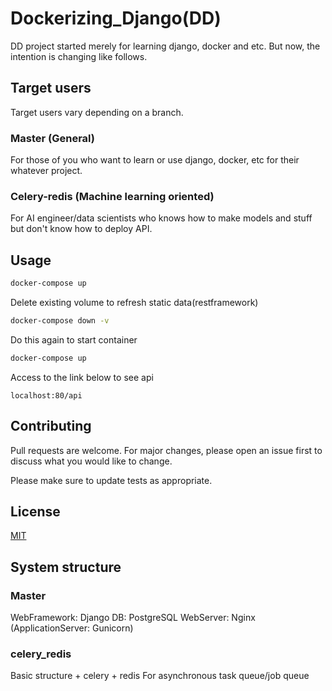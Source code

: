 # Dockerizing_Django(DD)

DD project started merely for learning django, docker and etc. But now, the intention is changing like follows.

## Target users

Target users vary depending on a branch.
### Master (General)
For those of you who want to learn or use django, docker, etc for their whatever project.

### Celery-redis (Machine learning oriented)
For AI engineer/data scientists who knows how to make models and stuff but don't know how to deploy API.

## Usage

```bash
docker-compose up
```
Delete existing volume to refresh static data(restframework)
```bash
docker-compose down -v
```
Do this again to start container
```bash
docker-compose up
```

Access to the link below to see api

```
localhost:80/api
```

## Contributing
Pull requests are welcome. For major changes, please open an issue first to discuss what you would like to change.

Please make sure to update tests as appropriate.

## License
[MIT](https://choosealicense.com/licenses/mit/)

## System structure
### Master
WebFramework: Django
DB: PostgreSQL
WebServer: Nginx
(ApplicationServer: Gunicorn)

### celery_redis
Basic structure + celery + redis
For asynchronous task queue/job queue
